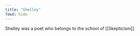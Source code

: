 ```yaml
---
title: "Shelley"
feed: hide
---
```


Shelley was a poet who belongs to the school of [[Skepticism]]. 